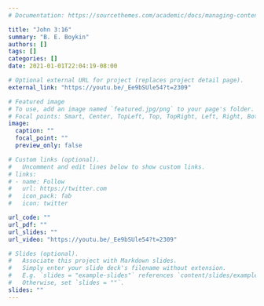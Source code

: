 ```yaml
---
# Documentation: https://sourcethemes.com/academic/docs/managing-content/

title: "John 3:16"
summary: "B. E. Boykin"
authors: []
tags: []
categories: []
date: 2021-01-01T22:04:19-08:00

# Optional external URL for project (replaces project detail page).
external_link: "https://youtu.be/_Ee9bSUle54?t=2309"

# Featured image
# To use, add an image named `featured.jpg/png` to your page's folder.
# Focal points: Smart, Center, TopLeft, Top, TopRight, Left, Right, BottomLeft, Bottom, BottomRight.
image:
  caption: ""
  focal_point: ""
  preview_only: false

# Custom links (optional).
#   Uncomment and edit lines below to show custom links.
# links:
# - name: Follow
#   url: https://twitter.com
#   icon_pack: fab
#   icon: twitter

url_code: ""
url_pdf: ""
url_slides: ""
url_video: "https://youtu.be/_Ee9bSUle54?t=2309"

# Slides (optional).
#   Associate this project with Markdown slides.
#   Simply enter your slide deck's filename without extension.
#   E.g. `slides = "example-slides"` references `content/slides/example-slides.md`.
#   Otherwise, set `slides = ""`.
slides: ""
---
```

